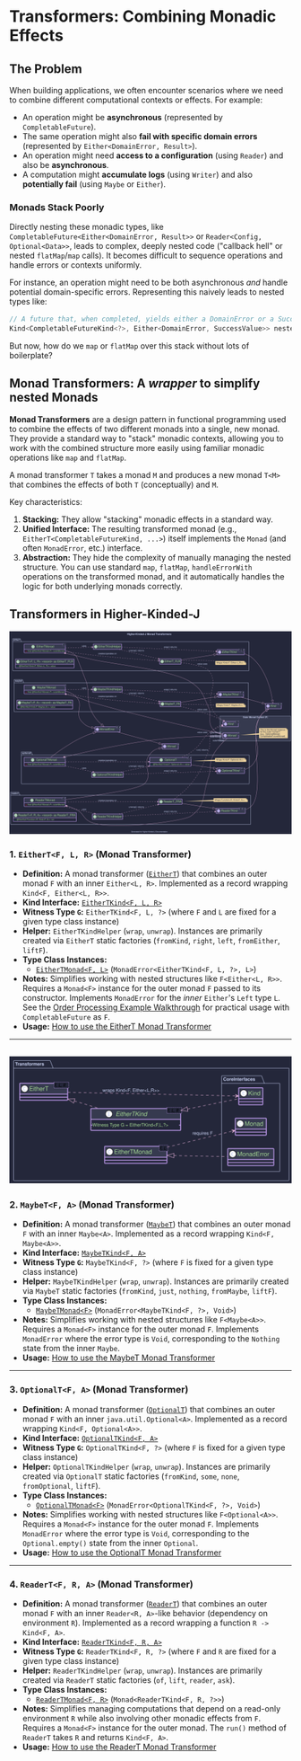 # Transformers: Combining Monadic Effects

## The Problem

When building applications, we often encounter scenarios where we need to combine different computational contexts or effects. For example:

* An operation might be **asynchronous** (represented by `CompletableFuture`).
* The same operation might also **fail with specific domain errors** (represented by `Either<DomainError, Result>`).
* An operation might need **access to a configuration** (using `Reader`) and also be **asynchronous**.
* A computation might **accumulate logs** (using `Writer`) and also **potentially fail** (using `Maybe` or `Either`).

### Monads Stack Poorly

Directly nesting these monadic types, like `CompletableFuture<Either<DomainError, Result>>` or `Reader<Config, Optional<Data>>`, leads to complex, deeply nested code ("callback hell" or nested `flatMap`/`map` calls). It becomes difficult to sequence operations and handle errors or contexts uniformly.

For instance, an operation might need to be both asynchronous *and* handle potential domain-specific errors. Representing this naively leads to nested types like:

```java
// A future that, when completed, yields either a DomainError or a SuccessValue
Kind<CompletableFutureKind<?>, Either<DomainError, SuccessValue>> nestedResult;
```
But now, how do we `map` or `flatMap` over this stack  without lots of boilerplate?

## Monad Transformers: A _wrapper_ to simplify nested Monads

**Monad Transformers** are a design pattern in functional programming used to combine the effects of two different monads into a single, new monad. They provide a standard way to "stack" monadic contexts, allowing you to work with the combined structure more easily using familiar monadic operations like `map` and `flatMap`.

A monad transformer `T` takes a monad `M` and produces a new monad `T<M>` that combines the effects of both `T` (conceptually) and `M`.

Key characteristics:

1. **Stacking:** They allow "stacking" monadic effects in a standard way.
2. **Unified Interface:** The resulting transformed monad (e.g., `EitherT<CompletableFutureKind, ...>`) itself implements the `Monad` (and often `MonadError`, etc.) interface.
3. **Abstraction:** They hide the complexity of manually managing the nested structure. You can use standard `map`, `flatMap`, `handleErrorWith` operations on the transformed monad, and it automatically handles the logic for both underlying monads correctly.


## Transformers in Higher-Kinded-J

![supported_transformers.svg](images/puml/supported_transformers.svg)


### 1. `EitherT<F, L, R>` (Monad Transformer)

* **Definition:** A monad transformer ([`EitherT`](https://github.com/higher-kinded-j/higher-kinded-j/tree/main/src/main/java/org/higherkindedj/hkt/trans/either_t/EitherT.java)) that combines an outer monad `F` with an inner `Either<L, R>`. Implemented as a record wrapping `Kind<F, Either<L, R>>`.
* **Kind Interface:** [`EitherTKind<F, L, R>`](https://github.com/higher-kinded-j/higher-kinded-j/tree/main/src/main/java/org/higherkindedj/hkt/trans/either_t/EitherTKind.java)
* **Witness Type `G`:** `EitherTKind<F, L, ?>` (where `F` and `L` are fixed for a given type class instance)
* **Helper:** `EitherTKindHelper` (`wrap`, `unwrap`). Instances are primarily created via `EitherT` static factories (`fromKind`, `right`, `left`, `fromEither`, `liftF`).
* **Type Class Instances:**
    * [`EitherTMonad<F, L>`](https://github.com/higher-kinded-j/higher-kinded-j/tree/main/src/main/java/org/higherkindedj/hkt/trans/either_t/EitherTMonad.java) (`MonadError<EitherTKind<F, L, ?>, L>`)
* **Notes:** Simplifies working with nested structures like `F<Either<L, R>>`. Requires a `Monad<F>` instance for the outer monad `F` passed to its constructor. Implements `MonadError` for the *inner* `Either`'s `Left` type `L`. See the [Order Processing Example Walkthrough](./order-walkthrough.md) for practical usage with `CompletableFuture` as `F`.
* **Usage:** [How to use the EitherT Monad Transformer](./eithert_transformer.md)

---
![transformers.svg](./images/puml/transformers.svg)
---

### 2. `MaybeT<F, A>` (Monad Transformer)

* **Definition:** A monad transformer ([`MaybeT`](https://github.com/higher-kinded-j/higher-kinded-j/tree/main/src/main/java/org/higherkindedj/hkt/trans/maybe_t/MaybeT.java)) that combines an outer monad `F` with an inner `Maybe<A>`. Implemented as a record wrapping `Kind<F, Maybe<A>>`.
* **Kind Interface:** [`MaybeTKind<F, A>`](https://github.com/higher-kinded-j/higher-kinded-j/tree/main/src/main/java/org/higherkindedj/hkt/trans/maybe_t/MaybeTKind.java)
* **Witness Type `G`:** `MaybeTKind<F, ?>` (where `F` is fixed for a given type class instance)
* **Helper:** `MaybeTKindHelper` (`wrap`, `unwrap`). Instances are primarily created via `MaybeT` static factories (`fromKind`, `just`, `nothing`, `fromMaybe`, `liftF`).
* **Type Class Instances:**
    * [`MaybeTMonad<F>`](https://github.com/higher-kinded-j/higher-kinded-j/tree/main/src/main/java/org/higherkindedj/hkt/trans/maybe_t/MaybeTMonad.java) (`MonadError<MaybeTKind<F, ?>, Void>`)
* **Notes:** Simplifies working with nested structures like `F<Maybe<A>>`. Requires a `Monad<F>` instance for the outer monad `F`. Implements `MonadError` where the error type is `Void`, corresponding to the `Nothing` state from the inner `Maybe`.
* **Usage:** [How to use the MaybeT Monad Transformer](./maybet_transformer.md)

---

### 3. `OptionalT<F, A>` (Monad Transformer)

* **Definition:** A monad transformer ([`OptionalT`](https://github.com/higher-kinded-j/higher-kinded-j/tree/main/src/main/java/org/higherkindedj/hkt/trans/optional_t/OptionalT.java)) that combines an outer monad `F` with an inner `java.util.Optional<A>`. Implemented as a record wrapping `Kind<F, Optional<A>>`.
* **Kind Interface:** [`OptionalTKind<F, A>`](https://github.com/higher-kinded-j/higher-kinded-j/tree/main/src/main/java/org/higherkindedj/hkt/trans/optional_t/OptionalTKind.java)
* **Witness Type `G`:** `OptionalTKind<F, ?>` (where `F` is fixed for a given type class instance)
* **Helper:** `OptionalTKindHelper` (`wrap`, `unwrap`). Instances are primarily created via `OptionalT` static factories (`fromKind`, `some`, `none`, `fromOptional`, `liftF`).
* **Type Class Instances:**
    * [`OptionalTMonad<F>`](https://github.com/higher-kinded-j/higher-kinded-j/tree/main/src/main/java/org/higherkindedj/hkt/trans/optional_t/OptionalTMonad.java) (`MonadError<OptionalTKind<F, ?>, Void>`)
* **Notes:** Simplifies working with nested structures like `F<Optional<A>>`. Requires a `Monad<F>` instance for the outer monad `F`. Implements `MonadError` where the error type is `Void`, corresponding to the `Optional.empty()` state from the inner `Optional`.
* **Usage:** [How to use the OptionalT Monad Transformer](./optionalt_transformer.md)

---

### 4. `ReaderT<F, R, A>` (Monad Transformer)

* **Definition:** A monad transformer ([`ReaderT`](https://github.com/higher-kinded-j/higher-kinded-j/tree/main/src/main/java/org/higherkindedj/hkt/trans/reader_t/ReaderT.java)) that combines an outer monad `F` with an inner `Reader<R, A>`-like behavior (dependency on environment `R`). Implemented as a record wrapping a function `R -> Kind<F, A>`.
* **Kind Interface:** [`ReaderTKind<F, R, A>`](https://github.com/higher-kinded-j/higher-kinded-j/tree/main/src/main/java/org/higherkindedj/hkt/trans/reader_t/ReaderTKind.java)
* **Witness Type `G`:** `ReaderTKind<F, R, ?>` (where `F` and `R` are fixed for a given type class instance)
* **Helper:** `ReaderTKindHelper` (`wrap`, `unwrap`). Instances are primarily created via `ReaderT` static factories (`of`, `lift`, `reader`, `ask`).
* **Type Class Instances:**
    * [`ReaderTMonad<F, R>`](https://github.com/higher-kinded-j/higher-kinded-j/tree/main/src/main/java/org/higherkindedj/hkt/trans/reader_t/ReaderTMonad.java) (`Monad<ReaderTKind<F, R, ?>>`)
* **Notes:** Simplifies managing computations that depend on a read-only environment `R` while also involving other monadic effects from `F`. Requires a `Monad<F>` instance for the outer monad. The `run()` method of `ReaderT` takes `R` and returns `Kind<F, A>`.
* **Usage:** [How to use the ReaderT Monad Transformer](./readert_transformer.md)
